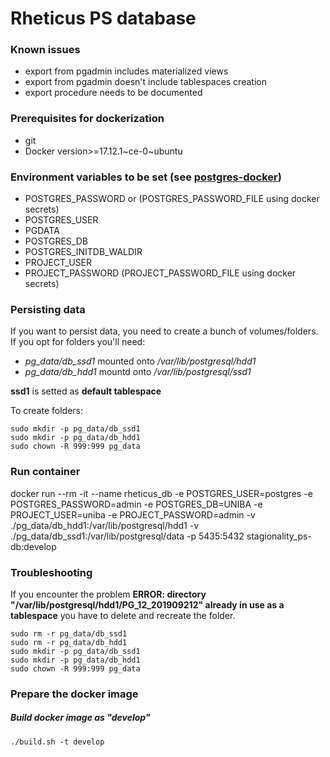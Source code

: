 # Rheticus PS database

### Known issues
* export from pgadmin includes materialized views
* export from pgadmin doesn't include tablespaces creation
* export procedure needs to be documented

### Prerequisites for dockerization

* git
* Docker version>=17.12.1~ce-0~ubuntu

### Environment variables to be set (see [postgres-docker](https://hub.docker.com/_/postgres))

* POSTGRES_PASSWORD or (POSTGRES_PASSWORD_FILE using docker secrets)
* POSTGRES_USER
* PGDATA
* POSTGRES_DB
* POSTGRES_INITDB_WALDIR
* PROJECT_USER 
* PROJECT_PASSWORD (PROJECT_PASSWORD_FILE using docker secrets)


### Persisting data

If you want to persist data, you need to create a bunch of volumes/folders.
If you opt for folders you'll need:

- *pg_data/db_ssd1* mounted onto */var/lib/postgresql/hdd1* 
- *pg_data/db_hdd1* mountd onto */var/lib/postgresql/ssd1*


**ssd1** is setted as **default tablespace**


To create folders:

    sudo mkdir -p pg_data/db_ssd1
	sudo mkdir -p pg_data/db_hdd1
	sudo chown -R 999:999 pg_data


### Run container

docker run --rm -it --name rheticus_db -e POSTGRES_USER=postgres -e POSTGRES_PASSWORD=admin -e POSTGRES_DB=UNIBA -e PROJECT_USER=uniba -e PROJECT_PASSWORD=admin -v ./pg_data/db_hdd1:/var/lib/postgresql/hdd1 -v ./pg_data/db_ssd1:/var/lib/postgresql/data -p 5435:5432 stagionality_ps-db:develop


### Troubleshooting

If you encounter the problem  **ERROR:  directory "/var/lib/postgresql/hdd1/PG_12_201909212" already in use as a tablespace** you have to delete and recreate the folder.

    sudo rm -r pg_data/db_ssd1
	sudo rm -r pg_data/db_hdd1
	sudo mkdir -p pg_data/db_ssd1
	sudo mkdir -p pg_data/db_hdd1
	sudo chown -R 999:999 pg_data



### Prepare the docker image


##### Build docker image as "develop"
    ./build.sh -t develop